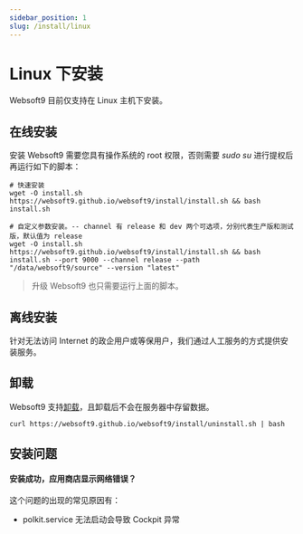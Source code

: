 ```yaml
---
sidebar_position: 1
slug: /install/linux
---
```



# Linux 下安装

Websoft9 目前仅支持在 Linux 主机下安装。  

## 在线安装

安装 Websoft9 需要您具有操作系统的 root 权限，否则需要 *sudo su* 进行提权后再运行如下的脚本：

```
# 快速安装
wget -O install.sh https://websoft9.github.io/websoft9/install/install.sh && bash install.sh

# 自定义参数安装。-- channel 有 release 和 dev 两个可选项，分别代表生产版和测试版，默认值为 release
wget -O install.sh https://websoft9.github.io/websoft9/install/install.sh && bash install.sh --port 9000 --channel release --path "/data/websoft9/source" --version "latest"
```

> 升级 Websoft9 也只需要运行上面的脚本。  

## 离线安装

针对无法访问 Internet 的政企用户或等保用户，我们通过人工服务的方式提供安装服务。

## 卸载

Websoft9 支持[卸载](https://github.com/Websoft9/websoft9?tab=readme-ov-file#uninstall)，且卸载后不会在服务器中存留数据。

```
curl https://websoft9.github.io/websoft9/install/uninstall.sh | bash
```

## 安装问题

#### 安装成功，应用商店显示网络错误？

这个问题的出现的常见原因有：

- polkit.service 无法启动会导致 Cockpit 异常